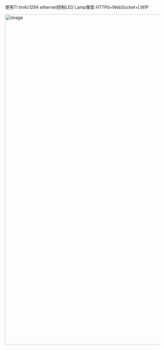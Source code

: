 使用TI tm4c1294 ethernet控制LED Lamp專案
HTTPd+WebSocket+LWIP

<img width="1920" height="1080" alt="image" src="https://github.com/user-attachments/assets/a72499fc-d33b-4b46-9572-942fa381fe7e" />
